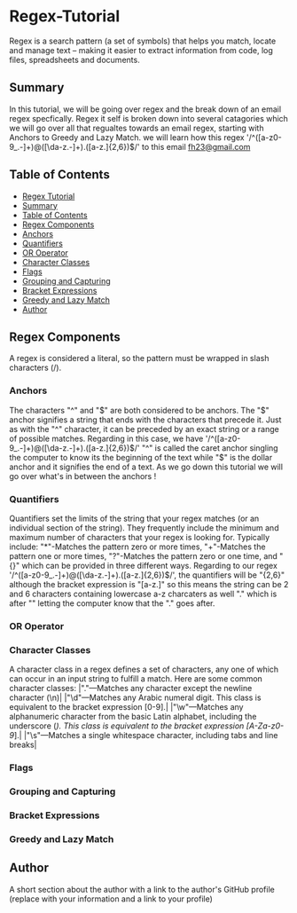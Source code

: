 # Regex-Tutorial

Regex is a search pattern (a set of symbols) that helps you match, locate and manage text – making it easier to extract information from code, log files, spreadsheets and documents.

## Summary

In this tutorial, we will be going over regex and the break down of an email regex specfically. Regex it self is broken down into several catagories which we will go over all that regualtes towards an email regex, starting with Anchors to Greedy and Lazy Match.
we will learn how this regex '/^([a-z0-9_\.-]+)@([\da-z\.-]+)\.([a-z\.]{2,6})$/' to this email fh23@gmail.com 

## Table of Contents

- [Regex Tutorial](#regex-tutorial)
- [Summary](#summary)
- [Table of Contents](#table-of-contents)
- [Regex Components](#regex-components)
- [Anchors](#anchors)
- [Quantifiers](#quantifiers)
- [OR Operator](#or-operator)
- [Character Classes](#character-classes)
- [Flags](#flags)
- [Grouping and Capturing](#grouping-and-capturing)
- [Bracket Expressions](#bracket-expressions)
- [Greedy and Lazy Match](#greedy-and-lazy-match)
- [Author](#author)

## Regex Components

A regex is considered a literal, so the pattern must be wrapped in slash characters (/).

### Anchors

The characters "^" and "$" are both considered to be anchors. The "$" anchor signifies a string that ends with the characters that precede it. Just as with the "^" character, it can be preceded by an exact string or a range of possible matches. Regarding in this case, we have '/^([a-z0-9_\.-]+)@([\da-z\.-]+)\.([a-z\.]{2,6})$/' 
"^" is called the caret anchor singling the computer to know its the beginning of the text while "$" is the dollar anchor and it signifies the end of a text.
As we go down this tutorial we will go over what's in between the anchors !

### Quantifiers

Quantifiers set the limits of the string that your regex matches (or an individual section of the string). They frequently include the minimum and maximum number of characters that your regex is looking for. Typically include: "*"-Matches the pattern zero or more times, "+"-Matches the pattern one or more times, "?"-Matches the pattern zero or one time, and "{}" which can be provided in three different ways. Regarding to our regex '/^([a-z0-9_\.-]+)@([\da-z\.-]+)\.([a-z\.]{2,6})$/',
the quantifiers will be "{2,6}" although the bracket expression is "[a-z\.]" so this means the string can be 2 and 6 characters containing lowercase a-z charcaters as well "." which is after "\" letting the computer know that the "." goes after. 

### OR Operator

### Character Classes

A character class in a regex defines a set of characters, any one of which can occur in an input string to fulfill a match. Here are some common character classes: 
|"."—Matches any character except the newline character (\n)|
|"\d"—Matches any Arabic numeral digit. This class is equivalent to the bracket expression [0-9].|
|"\w"—Matches any alphanumeric character from the basic Latin alphabet, including the underscore (_). This class is equivalent to the bracket expression [A-Za-z0-9_].|
|"\s"—Matches a single whitespace character, including tabs and line breaks|

### Flags

### Grouping and Capturing

### Bracket Expressions

### Greedy and Lazy Match


## Author

A short section about the author with a link to the author's GitHub profile (replace with your information and a link to your profile)
